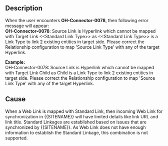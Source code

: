 ## Description

When the user encounters **OH-Connector-0078**, then following error message will appear:  
**OH-Connector-0078**: Source Link is Hyperlink which cannot be mapped with Target Link &lt;&lt;Standard Link Type&gt;&gt; as &lt;&lt;Standard Link Type&gt;&gt; is a Link Type to link 2 existing entities in target side. Please correct the Relationship configuration to map 'Source Link Type' with any of the target Hyperlink.

**Example:**  
OH-Connector-0078: Source Link is Hyperlink which cannot be mapped with Target Link Child as Child is a Link Type to link 2 existing entities in target side. Please correct the Relationship configuration to map 'Source Link Type' with any of the target Hyperlink.

## Cause

When a Web Link is mapped with Standard Link, then incoming Web Link for synchronization in {{SITENAME}} will have limited details like link URL and link title. Standard Linkages are established based on issues that are synchronized by {{SITENAME}}. As Web Link does not have enough information to establish the Standard Linkage, this combination is not supported.
